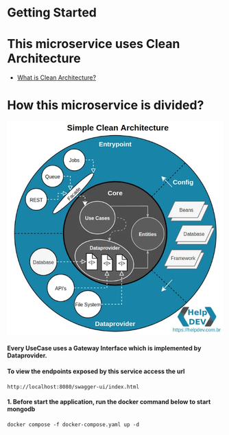 # Getting Started

# This microservice uses Clean Architecture
- [What is Clean Architecture?](https://medium.com/luizalabs/descomplicando-a-clean-architecture-cf4dfc4a1ac6)

# How this microservice is divided?

![drawing](src/main/resources/static/simple-clean-arch.webp)

#### Every UseCase uses a Gateway Interface which is implemented by Dataprovider. 

#### To view the endpoints exposed by this service access the url
``` 
http://localhost:8080/swagger-ui/index.html
```

#### 1. Before start the application, run the docker command below to start mongodb
```
docker compose -f docker-compose.yaml up -d
```
